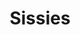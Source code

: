 ---
title: Sissies
crosslinks:
- sissypersonals
- FemBoys
- sissyhypno
- traps
- Futanarly
- CumFromAnal
- chastity
- xkcd
- damngoodinterracial
- casualiama
- WeirdBoner
- Suomi
- EatCheapAndHealthy
- alphacock
- asktransgender
- BBCsissies
- sissycaptions
- SexToys
- GoneWildCD
---